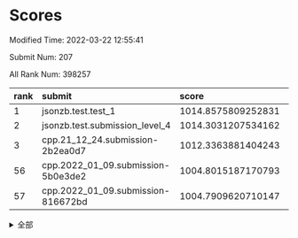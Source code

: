 # Scores

Modified Time: 2022-03-22 12:55:41

Submit Num: 207

All Rank Num: 398257

| rank |               submit               |       score        |       sigma        | pk_num |
| :--- | :--------------------------------- | :----------------- | :----------------- | :----- |
| 1    | jsonzb.test.test_1                 | 1014.8575809252831 | 0.8672058821294276 | 7694   |
| 2    | jsonzb.test.submission_level_4     | 1014.3031207534162 | 0.819795593564692  | 7693   |
| 3    | cpp.21_12_24.submission-2b2ea0d7   | 1012.3363881404243 | 0.7943664105662878 | 7691   |
| 56   | cpp.2022_01_09.submission-5b0e3de2 | 1004.8015187170793 | 0.728378759823057  | 7701   |
| 57   | cpp.2022_01_09.submission-816672bd | 1004.7909620710147 | 0.7086353769044114 | 7702   |


<details>
<summary>全部</summary>

| rank |                 submit                 |       score        |       sigma        | pk_num |
| :--- | :------------------------------------- | :----------------- | :----------------- | :----- |
| 1    | jsonzb.test.test_1                     | 1014.8575809252831 | 0.8672058821294276 | 7694   |
| 2    | jsonzb.test.submission_level_4         | 1014.3031207534162 | 0.819795593564692  | 7693   |
| 3    | cpp.21_12_24.submission-2b2ea0d7       | 1012.3363881404243 | 0.7943664105662878 | 7691   |
| 4    | gobigger.level_3.submission_level_3_44 | 1011.8223602083135 | 0.7826307752534559 | 7702   |
| 5    | gobigger.level_3.submission_level_3_24 | 1011.7442677544333 | 0.778215523436462  | 7700   |
| 6    | gobigger.level_3.submission_level_3_37 | 1011.5464054600566 | 0.7675394795150019 | 7695   |
| 7    | gobigger.level_3.submission_level_3_1  | 1011.490542518197  | 0.768556700988454  | 7696   |
| 8    | gobigger.level_3.submission_level_3_18 | 1011.3549394404281 | 0.7657428225849127 | 7697   |
| 9    | gobigger.level_3.submission_level_3_40 | 1011.3522273714146 | 0.7824448446733067 | 7692   |
| 10   | gobigger.level_3.submission_level_3_10 | 1011.3165610668443 | 0.7641494529884768 | 7698   |
| 11   | gobigger.level_3.submission_level_3_3  | 1011.2723401019845 | 0.7708642896438211 | 7700   |
| 12   | gobigger.level_3.submission_level_3_19 | 1011.1693289895863 | 0.7926016131314371 | 7693   |
| 13   | gobigger.level_3.submission_level_3_0  | 1010.906387262972  | 0.7561271076612699 | 7685   |
| 14   | gobigger.level_3.submission_level_3_21 | 1010.9030789257868 | 0.7862620835177339 | 7694   |
| 15   | gobigger.level_3.submission_level_3_33 | 1010.8757890286339 | 0.7758024628910404 | 7694   |
| 16   | gobigger.level_3.submission_level_3_36 | 1010.846587304944  | 0.7552485683258867 | 7695   |
| 17   | gobigger.level_3.submission_level_3_27 | 1010.8297962728161 | 0.746327232830088  | 7695   |
| 18   | gobigger.level_3.submission_level_3_39 | 1010.5908946445079 | 0.7838287913204794 | 7696   |
| 19   | gobigger.level_3.submission_level_3_30 | 1010.4028889522418 | 0.7685992793404766 | 7695   |
| 20   | gobigger.level_3.submission_level_3_43 | 1010.3774692102199 | 0.7778358735297547 | 7699   |
| 21   | gobigger.level_3.submission_level_3_20 | 1010.2858807071926 | 0.765650923219003  | 7699   |
| 22   | gobigger.level_3.submission_level_3_9  | 1010.2044347838998 | 0.7498482681985046 | 7697   |
| 23   | gobigger.level_3.submission_level_3_2  | 1010.1814668163438 | 0.7701035090242846 | 7698   |
| 24   | gobigger.level_3.submission_level_3_16 | 1010.1033314852754 | 0.749534275628302  | 7696   |
| 25   | gobigger.level_3.submission_level_3_46 | 1009.9693942344937 | 0.7460571885395668 | 7693   |
| 26   | gobigger.level_3.submission_level_3_47 | 1009.9236559490007 | 0.7569920008947654 | 7694   |
| 27   | gobigger.level_3.submission_level_3_34 | 1009.9167151831585 | 0.7531304671822353 | 7695   |
| 28   | gobigger.level_3.submission_level_3_32 | 1009.7907018381858 | 0.7723054233079609 | 7700   |
| 29   | gobigger.level_3.submission_level_3_5  | 1009.7684045526574 | 0.7651366435755385 | 7696   |
| 30   | gobigger.level_3.submission_level_3_25 | 1009.7397471164364 | 0.7433576691404511 | 7697   |
| 31   | gobigger.level_3.submission_level_3_22 | 1009.7375397286975 | 0.7696268322999014 | 7701   |
| 32   | gobigger.level_3.submission_level_3_31 | 1009.7317491259761 | 0.7604030771502628 | 7694   |
| 33   | gobigger.level_3.submission_level_3_23 | 1009.7256427625102 | 0.748588512744105  | 7691   |
| 34   | gobigger.level_3.submission_level_3_4  | 1009.7062768262991 | 0.7531684466248589 | 7690   |
| 35   | gobigger.level_3.submission_level_3_48 | 1009.6218223970978 | 0.7327042889491268 | 7692   |
| 36   | gobigger.level_3.submission_level_3_29 | 1009.5616339740152 | 0.7724373717589166 | 7694   |
| 37   | gobigger.level_3.submission_level_3_26 | 1009.5305851078652 | 0.7475419453642728 | 7694   |
| 38   | gobigger.level_3.submission_level_3_42 | 1009.5163502137536 | 0.7713640978632357 | 7694   |
| 39   | gobigger.level_3.submission_level_3_35 | 1009.5134500109549 | 0.751709921261248  | 7699   |
| 40   | gobigger.level_3.submission_level_3_12 | 1009.3925254660801 | 0.7452716012935601 | 7693   |
| 41   | gobigger.level_3.submission_level_3_8  | 1009.2646247693713 | 0.7688050613632386 | 7693   |
| 42   | gobigger.level_3.submission_level_3_13 | 1009.2452724095804 | 0.7559402493312196 | 7695   |
| 43   | gobigger.level_3.submission_level_3_41 | 1009.2022682307235 | 0.7330656614495664 | 7688   |
| 44   | gobigger.level_3.submission_level_3_45 | 1009.1909050536481 | 0.7463625296954279 | 7692   |
| 45   | gobigger.level_3.submission_level_3_7  | 1009.1813385115659 | 0.7594153787736478 | 7690   |
| 46   | gobigger.level_3.submission_level_3_38 | 1009.0781594192416 | 0.734249515011097  | 7694   |
| 47   | gobigger.level_3.submission_level_3_28 | 1009.0757326824609 | 0.7592298182532127 | 7696   |
| 48   | gobigger.level_3.submission_level_3_49 | 1009.0603942486009 | 0.7331465362802368 | 7696   |
| 49   | gobigger.level_3.submission_level_3_6  | 1008.9198707208266 | 0.7868425603454059 | 7698   |
| 50   | gobigger.level_3.submission_level_3_11 | 1008.87102879883   | 0.7575282540688164 | 7696   |
| 51   | gobigger.level_3.submission_level_3_15 | 1008.825842188357  | 0.7351970114701055 | 7696   |
| 52   | gobigger.level_3.submission_level_3_14 | 1008.5908423918631 | 0.7775393672228746 | 7699   |
| 53   | gobigger.level_3.submission_level_3_17 | 1007.6518678997849 | 0.7375359842754168 | 7700   |
| 54   | gobigger.level_1.submission_level_1_16 | 1005.4761581605692 | 0.7296948981689232 | 7700   |
| 55   | gobigger.level_1.submission_level_1_24 | 1005.4661140391773 | 0.7405343968712249 | 7697   |
| 56   | cpp.2022_01_09.submission-5b0e3de2     | 1004.8015187170793 | 0.728378759823057  | 7701   |
| 57   | cpp.2022_01_09.submission-816672bd     | 1004.7909620710147 | 0.7086353769044114 | 7702   |
| 58   | gobigger.level_1.submission_level_1_35 | 1004.684906703783  | 0.719285614584719  | 7699   |
| 59   | gobigger.level_1.submission_level_1_38 | 1004.606401208355  | 0.706428558611176  | 7696   |
| 60   | gobigger.level_1.submission_level_1_7  | 1004.4917667181826 | 0.7175969699732978 | 7695   |
| 61   | gobigger.level_1.submission_level_1_46 | 1004.3767441054403 | 0.7130681117879816 | 7696   |
| 62   | gobigger.level_1.submission_level_1_9  | 1004.2171426796681 | 0.7228544121320094 | 7691   |
| 63   | gobigger.level_1.submission_level_1_22 | 1004.2169886121229 | 0.7107633779654309 | 7698   |
| 64   | gobigger.level_1.submission_level_1_29 | 1004.0623048538275 | 0.7221205021332204 | 7695   |
| 65   | gobigger.level_1.submission_level_1_28 | 1003.9966368437406 | 0.727102720902801  | 7698   |
| 66   | gobigger.level_1.submission_level_1_17 | 1003.9425709816018 | 0.7122047362930993 | 7698   |
| 67   | gobigger.level_1.submission_level_1_4  | 1003.9075601387506 | 0.7254145651185065 | 7699   |
| 68   | gobigger.level_1.submission_level_1_11 | 1003.8480007543938 | 0.7096008687355899 | 7695   |
| 69   | gobigger.level_1.submission_level_1_1  | 1003.7832861426591 | 0.7097557831898694 | 7692   |
| 70   | gobigger.level_1.submission_level_1_26 | 1003.7665851966923 | 0.7290353831603902 | 7696   |
| 71   | gobigger.level_1.submission_level_1_49 | 1003.6138734095771 | 0.7115143682078927 | 7693   |
| 72   | gobigger.level_1.submission_level_1_34 | 1003.463851455163  | 0.717262446131527  | 7698   |
| 73   | gobigger.level_1.submission_level_1_41 | 1003.456584337091  | 0.7207644210520385 | 7691   |
| 74   | gobigger.level_1.submission_level_1_12 | 1003.4018889718428 | 0.7145133719657352 | 7695   |
| 75   | gobigger.level_1.submission_level_1_14 | 1003.3789327225554 | 0.714695166058337  | 7700   |
| 76   | gobigger.level_1.submission_level_1_37 | 1003.3751676240346 | 0.7101133138737978 | 7695   |
| 77   | gobigger.level_1.submission_level_1_30 | 1003.3694839006502 | 0.722433064871952  | 7696   |
| 78   | gobigger.level_1.submission_level_1_2  | 1003.3428272963322 | 0.7134921852507018 | 7693   |
| 79   | gobigger.level_1.submission_level_1_23 | 1003.2979720266909 | 0.7119756711444525 | 7696   |
| 80   | gobigger.level_1.submission_level_1_33 | 1003.2920757333114 | 0.7134198925942784 | 7693   |
| 81   | gobigger.level_1.submission_level_1_42 | 1003.2584231571673 | 0.7125032353930978 | 7695   |
| 82   | gobigger.level_1.submission_level_1_18 | 1003.20356193306   | 0.7178378691531868 | 7697   |
| 83   | gobigger.level_1.submission_level_1_32 | 1003.1571775591958 | 0.7104975601739908 | 7695   |
| 84   | gobigger.level_1.submission_level_1_43 | 1003.1571205884568 | 0.7063948135267969 | 7696   |
| 85   | gobigger.level_1.submission_level_1_10 | 1003.0226968430484 | 0.7182649176676319 | 7695   |
| 86   | gobigger.level_1.submission_level_1_21 | 1003.0189836885604 | 0.7208178294625833 | 7690   |
| 87   | gobigger.level_1.submission_level_1_8  | 1002.8465583801081 | 0.712153370483214  | 7698   |
| 88   | gobigger.level_1.submission_level_1_48 | 1002.7760313981205 | 0.7195853536227301 | 7689   |
| 89   | gobigger.level_1.submission_level_1_15 | 1002.7215683263108 | 0.7121520745059882 | 7697   |
| 90   | gobigger.level_1.submission_level_1_36 | 1002.6712234537891 | 0.7101752187053603 | 7699   |
| 91   | gobigger.level_1.submission_level_1_20 | 1002.5963910157615 | 0.7108135723183934 | 7697   |
| 92   | gobigger.level_1.submission_level_1_6  | 1002.5334581824168 | 0.7102118333856514 | 7699   |
| 93   | gobigger.level_1.submission_level_1_44 | 1002.5096535852092 | 0.7114175828826201 | 7699   |
| 94   | gobigger.level_1.submission_level_1_27 | 1002.3708238526916 | 0.7243147474726803 | 7698   |
| 95   | gobigger.level_1.submission_level_1_0  | 1002.3650102644395 | 0.7107269534998779 | 7701   |
| 96   | gobigger.level_1.submission_level_1_25 | 1002.26858550777   | 0.6974261030681635 | 7696   |
| 97   | gobigger.level_1.submission_level_1_31 | 1002.2624517830542 | 0.7113243123688213 | 7693   |
| 98   | gobigger.level_1.submission_level_1_45 | 1002.1132361755755 | 0.7160984540696623 | 7692   |
| 99   | gobigger.level_1.submission_level_1_39 | 1001.953687235068  | 0.7118678403646734 | 7698   |
| 100  | gobigger.level_1.submission_level_1_47 | 1001.9499022896592 | 0.7233583708479957 | 7701   |
| 101  | gobigger.level_1.submission_level_1_3  | 1001.8935478050524 | 0.7207566494345501 | 7700   |
| 102  | gobigger.level_1.submission_level_1_19 | 1001.8608964846181 | 0.7198710442301207 | 7701   |
| 103  | gobigger.level_1.submission_level_1_13 | 1001.7445289184844 | 0.7120282863721807 | 7697   |
| 104  | gobigger.level_1.submission_level_1_40 | 1001.7362263017727 | 0.713899535546329  | 7696   |
| 105  | gobigger.level_1.submission_level_1_5  | 1001.575589443586  | 0.7117549820724651 | 7696   |
| 106  | gobigger.random.submission_random_46   | 997.2247576128569  | 0.7017837444417231 | 7699   |
| 107  | gobigger.random.submission_random_28   | 997.0985005440072  | 0.6990493529920753 | 7693   |
| 108  | gobigger.random.submission_random_43   | 997.0865574156867  | 0.6947456395161754 | 7695   |
| 109  | gobigger.random.submission_random_45   | 997.0712602723353  | 0.715578126304922  | 7698   |
| 110  | gobigger.random.submission_random_32   | 997.0584498337387  | 0.7154670088928687 | 7693   |
| 111  | gobigger.random.submission_random_49   | 996.8381281684436  | 0.7196187440181021 | 7694   |
| 112  | gobigger.random.submission_random_29   | 996.6053414380524  | 0.697008609978478  | 7695   |
| 113  | gobigger.random.submission_random_40   | 996.6038685157066  | 0.7087910501012767 | 7698   |
| 114  | gobigger.random.submission_random_22   | 996.6028020583442  | 0.6976891152044182 | 7696   |
| 115  | gobigger.random.submission_random_47   | 996.5963490861349  | 0.70732800845822   | 7693   |
| 116  | gobigger.random.submission_random_6    | 996.5469319794782  | 0.7067046705718876 | 7695   |
| 117  | gobigger.random.submission_random_5    | 996.486002060742   | 0.7317387965491517 | 7694   |
| 118  | gobigger.random.submission_random_4    | 996.4666808560868  | 0.7105289853631505 | 7693   |
| 119  | gobigger.random.submission_random_1    | 996.4452037427311  | 0.7075902137457853 | 7691   |
| 120  | gobigger.random.submission_random_13   | 996.3667703748506  | 0.7158546628760353 | 7697   |
| 121  | gobigger.random.submission_random_10   | 996.3211270584114  | 0.71220546783505   | 7699   |
| 122  | gobigger.random.submission_random_44   | 996.2319398407152  | 0.7185112226813798 | 7696   |
| 123  | gobigger.random.submission_random_27   | 996.216404930812   | 0.7118244241172298 | 7699   |
| 124  | gobigger.random.submission_random_19   | 996.1927361163952  | 0.6972450156783244 | 7699   |
| 125  | gobigger.random.submission_random_12   | 996.1472166272182  | 0.7043900693594812 | 7694   |
| 126  | gobigger.random.submission_random_2    | 996.1243662003909  | 0.6980121252640251 | 7698   |
| 127  | gobigger.random.submission_random_31   | 996.1129727904939  | 0.7238912486974426 | 7695   |
| 128  | gobigger.random.submission_random_18   | 996.0947349483927  | 0.7101801580625208 | 7695   |
| 129  | gobigger.random.submission_random_39   | 996.0696086794585  | 0.7165125206897835 | 7695   |
| 130  | gobigger.random.submission_random_34   | 995.9659875453109  | 0.7185289379770582 | 7692   |
| 131  | gobigger.random.submission_random_8    | 995.9456579303578  | 0.7058998232168066 | 7696   |
| 132  | gobigger.random.submission_random_38   | 995.9416025443059  | 0.7148570480005638 | 7692   |
| 133  | gobigger.random.submission_random_20   | 995.9372785042339  | 0.7136340182004803 | 7700   |
| 134  | gobigger.random.submission_random_24   | 995.9173043217844  | 0.6990186118816988 | 7699   |
| 135  | gobigger.random.submission_random_42   | 995.8532945727285  | 0.7104220464182325 | 7695   |
| 136  | gobigger.random.submission_random_21   | 995.8454093313064  | 0.7036832472714255 | 7693   |
| 137  | gobigger.random.submission_random_17   | 995.7209020318071  | 0.708489527909531  | 7692   |
| 138  | gobigger.random.submission_random_9    | 995.7016341108665  | 0.7100740113144443 | 7696   |
| 139  | gobigger.random.submission_random_26   | 995.6767923603485  | 0.710022593013869  | 7700   |
| 140  | gobigger.random.submission_random_3    | 995.5809332003996  | 0.7124392560532301 | 7695   |
| 141  | gobigger.random.submission_random_37   | 995.547699743864   | 0.7076639003433325 | 7696   |
| 142  | gobigger.random.submission_random_30   | 995.4925638655585  | 0.7292685176841845 | 7694   |
| 143  | gobigger.random.submission_random_23   | 995.3817006743471  | 0.7082455639831653 | 7693   |
| 144  | gobigger.random.submission_random_15   | 995.3569932040988  | 0.7066382354980247 | 7692   |
| 145  | gobigger.random.submission_random_48   | 995.3374673920476  | 0.7203347699889258 | 7696   |
| 146  | gobigger.random.submission_random_0    | 995.336343795327   | 0.7105141651810841 | 7700   |
| 147  | gobigger.random.submission_random_33   | 995.309539721572   | 0.7400888577048351 | 7696   |
| 148  | gobigger.random.submission_random_41   | 995.2579233232809  | 0.7110006527067433 | 7695   |
| 149  | gobigger.random.submission_random_36   | 995.2192487205377  | 0.7129468864303015 | 7693   |
| 150  | gobigger.random.submission_random_25   | 995.1917699822976  | 0.6976856765589842 | 7693   |
| 151  | gobigger.random.submission_random_11   | 995.1848410897483  | 0.7117872767497669 | 7698   |
| 152  | gobigger.random.submission_random_7    | 995.1474209685243  | 0.708471791408884  | 7698   |
| 153  | gobigger.random.submission_random_16   | 995.1453027656024  | 0.7074734406935239 | 7698   |
| 154  | gobigger.random.submission_random_14   | 995.1096369781358  | 0.7148724499235998 | 7700   |
| 155  | gobigger.level_2.submission_level_2_36 | 994.4014959908612  | 0.7279760846983171 | 7691   |
| 156  | gobigger.random.submission_random_35   | 994.3611263609986  | 0.7179474336416495 | 7695   |
| 157  | gobigger.level_2.submission_level_2_1  | 993.6357618172879  | 0.7270333306734555 | 7695   |
| 158  | gobigger.level_2.submission_level_2_41 | 993.6330456400069  | 0.7303914061662308 | 7698   |
| 159  | gobigger.level_2.submission_level_2_25 | 993.3134125883413  | 0.7456594711876283 | 7697   |
| 160  | gobigger.level_2.submission_level_2_19 | 993.297666593019   | 0.7331395505945668 | 7699   |
| 161  | gobigger.level_2.submission_level_2_44 | 993.2310278911928  | 0.7412636993684956 | 7697   |
| 162  | gobigger.level_2.submission_level_2_26 | 993.1087145420751  | 0.7421177481954562 | 7696   |
| 163  | gobigger.level_2.submission_level_2_7  | 993.063323989995   | 0.7342122180027872 | 7697   |
| 164  | gobigger.level_2.submission_level_2_40 | 992.9368580992508  | 0.7380856792893302 | 7693   |
| 165  | gobigger.level_2.submission_level_2_47 | 992.8377137078626  | 0.7503181766634552 | 7697   |
| 166  | gobigger.level_2.submission_level_2_45 | 992.8205888231304  | 0.7457441556411873 | 7698   |
| 167  | gobigger.level_2.submission_level_2_3  | 992.7589399913275  | 0.752116155505072  | 7692   |
| 168  | gobigger.level_2.submission_level_2_48 | 992.7499157783374  | 0.7474158270581494 | 7700   |
| 169  | gobigger.level_2.submission_level_2_42 | 992.7226453651953  | 0.7349319203747313 | 7696   |
| 170  | gobigger.level_2.submission_level_2_29 | 992.6787039578428  | 0.7428397023704871 | 7693   |
| 171  | gobigger.level_2.submission_level_2_10 | 992.6652246551967  | 0.7478397697746311 | 7699   |
| 172  | gobigger.level_2.submission_level_2_43 | 992.6435622707855  | 0.7733912444788594 | 7698   |
| 173  | gobigger.level_2.submission_level_2_18 | 992.6159677360331  | 0.7301033570002999 | 7691   |
| 174  | gobigger.level_2.submission_level_2_13 | 992.5329585118841  | 0.7560059053914924 | 7696   |
| 175  | gobigger.level_2.submission_level_2_30 | 992.4644857284048  | 0.7250807554296322 | 7695   |
| 176  | gobigger.level_2.submission_level_2_11 | 992.4141911604903  | 0.7354429321895016 | 7698   |
| 177  | gobigger.level_2.submission_level_2_33 | 992.3872091800432  | 0.7343927204191943 | 7694   |
| 178  | gobigger.level_2.submission_level_2_31 | 992.3424803729513  | 0.7336909164424149 | 7696   |
| 179  | gobigger.level_2.submission_level_2_22 | 992.3336265390502  | 0.7405250514735906 | 7697   |
| 180  | gobigger.level_2.submission_level_2_23 | 992.3238183306084  | 0.75009572500293   | 7697   |
| 181  | gobigger.level_2.submission_level_2_8  | 992.3175404873314  | 0.7352519682091653 | 7696   |
| 182  | gobigger.level_2.submission_level_2_37 | 992.2065611643424  | 0.726506135009657  | 7699   |
| 183  | gobigger.level_2.submission_level_2_38 | 992.1787791406051  | 0.7502965922143826 | 7698   |
| 184  | gobigger.level_2.submission_level_2_34 | 992.1781952918267  | 0.7465141409393423 | 7697   |
| 185  | gobigger.level_2.submission_level_2_15 | 992.1448863620533  | 0.7382092119963559 | 7697   |
| 186  | gobigger.level_2.submission_level_2_9  | 992.1007761124695  | 0.758549110796273  | 7697   |
| 187  | gobigger.level_2.submission_level_2_2  | 991.9465226920748  | 0.7340226344001304 | 7697   |
| 188  | gobigger.level_2.submission_level_2_49 | 991.8864309527354  | 0.7387840119542675 | 7691   |
| 189  | gobigger.level_2.submission_level_2_6  | 991.6550013119918  | 0.7627478641181512 | 7694   |
| 190  | gobigger.level_2.submission_level_2_39 | 991.6302248817473  | 0.7353907676978229 | 7695   |
| 191  | gobigger.level_2.submission_level_2_16 | 991.4208813611224  | 0.7429714660639926 | 7699   |
| 192  | gobigger.level_2.submission_level_2_24 | 991.387474732441   | 0.7560234635860765 | 7697   |
| 193  | gobigger.level_2.submission_level_2_14 | 991.3826200568682  | 0.7501678830337889 | 7691   |
| 194  | gobigger.level_2.submission_level_2_35 | 991.273239273176   | 0.7643716210223302 | 7700   |
| 195  | gobigger.level_2.submission_level_2_17 | 991.2686840504576  | 0.7724332217419521 | 7698   |
| 196  | gobigger.level_2.submission_level_2_21 | 991.2510485590504  | 0.7542746771565532 | 7694   |
| 197  | gobigger.level_2.submission_level_2_4  | 991.2360709208411  | 0.746509716860741  | 7693   |
| 198  | gobigger.level_2.submission_level_2_32 | 991.131057419724   | 0.7588186371355855 | 7699   |
| 199  | gobigger.level_2.submission_level_2_46 | 991.1061203301421  | 0.754744209122556  | 7695   |
| 200  | gobigger.level_2.submission_level_2_5  | 991.0476609242646  | 0.7485817027724946 | 7695   |
| 201  | gobigger.level_2.submission_level_2_28 | 990.7185546106567  | 0.7667802213500259 | 7700   |
| 202  | gobigger.level_2.submission_level_2_27 | 990.6791372892403  | 0.7752712107374867 | 7699   |
| 203  | gobigger.level_2.submission_level_2_20 | 990.6607412117719  | 0.768641937064278  | 7692   |
| 204  | gobigger.level_2.submission_level_2_12 | 990.3098676730253  | 0.7411745170934578 | 7694   |
| 205  | gobigger.level_2.submission_level_2_0  | 990.0143296344278  | 0.7888407583679804 | 7696   |
| 206  | gobigger.none.submission_none_1        | 976.0951158004498  | 1.529855092529317  | 7700   |
| 207  | gobigger.none.submission_none_0        | 975.9222965428739  | 1.3933202785480845 | 7690   |

</details>